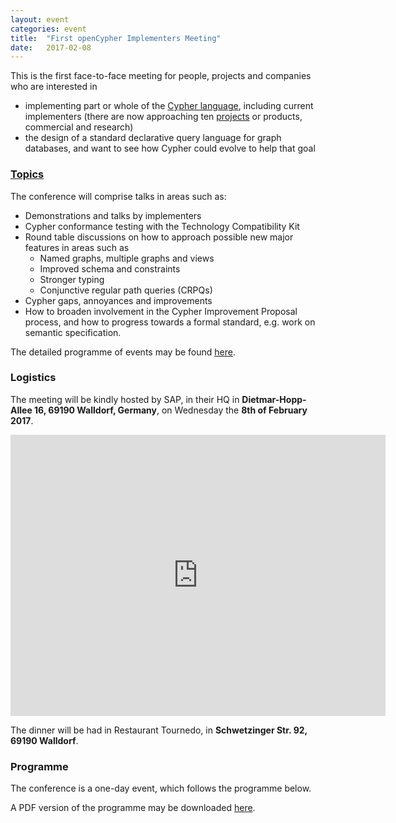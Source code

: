 ```yaml
---
layout: event
categories: event
title:  "First openCypher Implementers Meeting"
date:   2017-02-08
---
```

This is the first face-to-face meeting for people, projects and companies who are interested in

* implementing part or whole of the [Cypher language](https://neo4j.com/developer/cypher/), including current implementers (there are now approaching ten [projects](http://opencypher.org/projects) or products, commercial and research)
* the design of a standard declarative query language for graph databases, and want to see how Cypher could evolve to help that goal

### [Topics](#program)

The conference will comprise talks in areas such as:

* Demonstrations and talks by implementers
* Cypher conformance testing with the Technology Compatibility Kit
* Round table discussions on how to approach possible new major features in areas such as
  * Named graphs, multiple graphs and views
  * Improved schema and constraints
  * Stronger typing
  * Conjunctive regular path queries (CRPQs)
* Cypher gaps, annoyances and improvements
* How to broaden involvement in the Cypher Improvement Proposal process, and how to progress towards a formal standard, e.g. work on semantic specification.

The detailed programme of events may be found [here](#program).

### Logistics

The meeting will be kindly hosted by SAP, in their HQ in **Dietmar-Hopp-Allee 16, 69190 Walldorf, Germany**, on Wednesday the **8th of February 2017**.

<iframe src="https://www.google.com/maps/embed?pb=!1m18!1m12!1m3!1d2602.0923722505213!2d8.63970021568986!3d49.29359327933243!2m3!1f0!2f0!3f0!3m2!1i1024!2i768!4f13.1!3m3!1m2!1s0x4797bea45a725a3b%3A0x480588aba722a94b!2sDietmar-Hopp-Allee+16%2C+69190+Walldorf%2C+Germany!5e0!3m2!1sen!2suk!4v1484739708540" width="600" height="450" frameborder="0" style="border:0" allowfullscreen></iframe>


The dinner will be had in Restaurant Tournedo, in **Schwetzinger Str. 92, 69190 Walldorf**.

<div class="abstract-anchor" id="program"></div>

### Programme

The conference is a one-day event, which follows the programme below.

A PDF version of the programme may be downloaded [here](https://s3.amazonaws.com/artifacts.opencypher.org/website/oCIMProgramme.pdf).

<html>
<head>
    <style>
        table, td, th {
            border: 1px solid #ddd;
            text-align: left;
        }

        table {
            border: 1;
            border-collapse: collapse;
            width: 100%;
        }

        th, td {
            padding: 10px;
        }

        .break {
            background-color: #d0d0d0;
        }

        .item {
            padding-left: 50px;
            font-style: italic;
        }
    </style>
</head>
<body>
<table>
    <tbody>
    <tr class="break">
        <td colspan="1" rowspan="1"><p>09:00</p></td>
        <td colspan="2" rowspan="1"><p>Coffee</p></td>
        <td colspan="1" rowspan="1"><p>30 mins</p></td>
    </tr>
    <tr>
        <td colspan="4" rowspan="1"><p><span>Chair: <b>Tobias Lindaaker</b></p></td>
    </tr>
    <tr>
        <td colspan="1" rowspan="1"><p>09:30</p></td>
        <td colspan="1" rowspan="1"><p>Introduction</p></td>
        <td colspan="1" rowspan="1"><p>Alastair Green (Neo)</p></td>
        <td colspan="1" rowspan="1"><p>15 mins</p></td>
    </tr>
    <tr>
        <td colspan="1" rowspan="1"><p>09:45</p></td>
        <td colspan="1" rowspan="1"><p><a href="/ocim1-abstracts#oc-artefacts">openCypher Artefacts</a></p></td>
        <td colspan="1" rowspan="1"><p>Mats Rydberg (Neo)</p></td>
        <td colspan="1" rowspan="1"><p>15 mins</p></td>
    </tr>
    <tr>
        <td colspan="1" rowspan="1"><p>10:00</p></td>
        <td colspan="1" rowspan="1"><p><a href="/ocim1-abstracts#sap-hana">Graph Pattern Matching in SAP HANA</a></p>(<a href="https://s3.amazonaws.com/artifacts.opencypher.org/website/ocim1/slides/Graph+Pattern+Matching+in+SAP+HANA.pdf">slides</a>)</td>
        <td colspan="1" rowspan="1"><p>Marcus Paradies (SAP)</p></td>
        <td colspan="1" rowspan="1"><p>15 mins</p></td>
    </tr>
    <tr>
        <td colspan="1" rowspan="1"><p>10:15</p></td>
        <td colspan="1" rowspan="1"><p><a href="/ocim1-abstracts#neueda">Cypher in JetBrains IDE</a></p>(<a href="https://s3.amazonaws.com/artifacts.opencypher.org/website/ocim1/slides/Jetbrains_Plugin_-_Graph_Database_support.pdf">slides</a>)</td>
        <td colspan="1" rowspan="1"><p>Dmitry Vrublevsky (Neueda)</p></td>
        <td colspan="1" rowspan="1"><p>15 mins</p></td>
    </tr>
    <tr>
        <td colspan="1" rowspan="1"><p>10:30</p>
            <p></p></td>
        <td colspan="1" rowspan="1"><p><a href="/ocim1-abstracts#inc-q">Incremental Graph Queries for Cypher</a></p>(<a href="https://s3.amazonaws.com/artifacts.opencypher.org/website/ocim1/slides/ocim2017-incremental-opencypher.pdf">slides</a>)</td>
        <td colspan="1" rowspan="1"><p>G&aacute;bor Sz&aacute;rnyas, J&oacute;zsef Marton (Budapest University of Technology and Economics)</p></td>
        <td colspan="1" rowspan="1"><p>15 mins</p></td>
    </tr>
    <tr class="break">
        <td colspan="1" rowspan="1"><p>11:00</p></td>
        <td colspan="2" rowspan="1"><p>Break</p></td>
        <td colspan="1" rowspan="1"><p>30 mins</p></td>
    </tr>
    <tr>
        <td colspan="4" rowspan="1"><p><span>Chair: <b>Petra Selmer</b></p></td>
    </tr>
    <tr>
        <td colspan="1" rowspan="1"><p>11:20</p></td>
        <td colspan="1" rowspan="1"><p><a href="/ocim1-abstracts#neo4j">Neo4j Cypher Implementation</p></td>
        <td colspan="1" rowspan="1"><p>Andres Taylor (Neo)</p></td>
        <td colspan="1" rowspan="1"><p>25 mins</p></td>
    </tr>
    <tr>
        <td colspan="1" rowspan="1"><p>11:45</p></td>
        <td colspan="1" rowspan="1"><p><a href="/ocim1-abstracts#redis">Redis Graph</a></p></td>
        <td colspan="1" rowspan="1"><p>Roi Lipman (Redis Labs) </p></td>
        <td colspan="1" rowspan="1"><p>15 mins</p></td>
    </tr>
    <tr>
        <td colspan="1" rowspan="1"><p>12:00</p></td>
        <td colspan="1" rowspan="1"><p><a href="/ocim1-abstracts#quil">QUIL</a></p></td>
        <td colspan="1" rowspan="1"><p>Stefan Plantikow (Neo)</p></td>
        <td colspan="1" rowspan="1"><p>15 mins</p></td>
    </tr>
    <tr>
        <td colspan="1" rowspan="1"><p>12:15</p></td>
        <td colspan="1" rowspan="1"><p><a href="/ocim1-abstracts#dgraph">Dgraph</a></p>(<a href="https://s3.amazonaws.com/artifacts.opencypher.org/website/ocim1/slides/dgraph.pdf">slides</a>)</td>
        <td colspan="1" rowspan="1"><p>Tomasz Zdyba&#322; (Dgraph)</p></td>
        <td colspan="1" rowspan="1"><p>15 mins</p></td>
    </tr>
    <tr>
        <td colspan="1" rowspan="1"><p>12:30</p></td>
        <td colspan="1" rowspan="1"><p><a href="/ocim1-abstracts#discussion">Language Integration: SQL, GraphQL, and Tinkerpop</a></p></td>
        <td colspan="1" rowspan="1"><p><b>Open discussion</b><br />Moderator: Alastair Green (Neo)</p></td>
        <td colspan="1" rowspan="1"><p>30 mins</p></td>
    </tr>
    <tr class="break">
        <td colspan="1" rowspan="1"><p>13:00</p></td>
        <td colspan="2" rowspan="1"><p>Lunch</p></td>
        <td colspan="1" rowspan="1"><p>60 mins</p></td>
    </tr>
    <tr>
        <td colspan="4" rowspan="1"><p><span>Chair: <b>Mats Rydberg</b></p></td>
    </tr>
    <tr>
        <td colspan="1" rowspan="1"><p>14:00</p></td>
        <td colspan="1" rowspan="1"><p><a href="/ocim1-abstracts#multi-graph-case">The case for Multiple Graph Querying</a></p></td>
        <td colspan="1" rowspan="1"><p>Alastair Green (Neo)</p></td>
        <td colspan="1" rowspan="1"><p>15 mins</p></td>
    </tr>
    <tr>
        <td colspan="1" rowspan="1"><p>14:15</p></td>
        <td colspan="1" rowspan="1"><p><a href="/ocim1-abstracts#gradoop">Extended Property Graphs and Cypher on Gradoop</a></p>(<a href="https://s3.amazonaws.com/artifacts.opencypher.org/website/ocim1/slides/20170208-oCIM-Gradoop.pdf">slides</a>)</td>
        <td colspan="1" rowspan="1"><p>Martin Junghanns (University of Leipzig)</p></td>
        <td colspan="1" rowspan="1"><p>15 mins</p></td>
    </tr>
    <tr>
        <td colspan="1" rowspan="1"><p>14:30</p></td>
        <td colspan="1" rowspan="1"><p><a href="/ocim1-abstracts#multi-graph">Multiple Graphs: Evolving Cypher</a></p></td>
        <td colspan="1" rowspan="1"><p>Stefan Plantikow (Neo)</p></td>
        <td colspan="1" rowspan="1"><p>20 mins</p></td>
    </tr>
    <tr>
        <td colspan="1" rowspan="1"><p>14:50</p></td>
        <td colspan="1" rowspan="1"><p><a href="/ocim1-abstracts#views">Views on Cypher</a></p>(<a href="https://s3.amazonaws.com/artifacts.opencypher.org/website/ocim1/slides/openCypher-GraphViews.pdf">slides</a>)</td>
        <td colspan="1" rowspan="1"><p>Hannes Voigt (TU Dresden)</p></td>
        <td colspan="1" rowspan="1"><p>10 mins</p></td>
    </tr>
    <tr class="break">
        <td colspan="1" rowspan="1"><p>15:00</p></td>
        <td colspan="2" rowspan="1"><p>Break</p></td>
        <td colspan="1" rowspan="1"><p>30 mins</p></td>
    </tr>
    <tr>
        <td colspan="4" rowspan="1"><p><span>Chair: <b>Alastair Green</b></p></td>
    </tr>
    <tr>
        <td colspan="1" rowspan="6"><p></p>
            <p></p>
            <p></p>
            <p></p>
            <p></p>
            <p>15:30</p></td>
        <td colspan="2" rowspan="1"><p><span>Language Evolution: Future Features</p></td>
        <td colspan="1" rowspan="6"><p></p>
            <p></p>
            <p></p>
            <p></p>
            <p></p>
            <p>30 mins</p></td>
    </tr>
    <tr>
        <td colspan="1" rowspan="1" class="item"><p><a href="/ocim1-abstracts#schema">Schema and Constraints</a></p></td>
        <td colspan="1" rowspan="1"><p>Mats Rydberg (Neo)</p></td>
    </tr>
    <tr>
        <td colspan="1" rowspan="1" class="item"><p><a href="/ocim1-abstracts#subqueries">Subqueries</a></p></td>
        <td colspan="1" rowspan="1"><p>Petra Selmer (Neo)</p></td>
    </tr>
    <tr>
        <td colspan="1" rowspan="1" class="item"><p><a href="/ocim1-abstracts#iso">Isomorphic Matching</a></p></td>
        <td colspan="1" rowspan="1"><p>Stefan Plantikow (Neo)</p></td>
    </tr>
    <tr>
        <td colspan="1" rowspan="1" class="item"><p><a href="/ocim1-abstracts#crpqs">CRPQs</a></p></td>
        <td colspan="1" rowspan="1"><p>Tobias Lindaaker (Neo)</p></td>
    </tr>
    <tr>
        <td colspan="1" rowspan="1" class="item"><p><b>What else? Other ideas?</b></p></td>
        <td colspan="1" rowspan="1"><p></p></td>
    </tr>
    <tr>
        <td colspan="1" rowspan="1"><p>16:00</p></td>
        <td colspan="1" rowspan="1"><p><a href="/ocim1-abstracts#edinburgh">Natural Language and Formal Specifications of Cypher</a></p></td>
        <td colspan="1" rowspan="1"><p>Paolo Guagliardo, Nadime Francis (University of Edinburgh)</p></td>
        <td colspan="1" rowspan="1"><p>20 mins</p></td>
    </tr>
    <tr>
        <td colspan="1" rowspan="4"><p></p>
            <p></p>
            <p></p>
            <p>16:20</p></td>
        <td colspan="2" rowspan="1"><p>Language Evolution: Conformance and Extension</p></td>
        <td colspan="1" rowspan="4"><p></p>
            <p></p>
            <p></p>
            <p>30 mins</p></td>
    </tr>
    <tr>
        <td colspan="1" rowspan="1" class="item"><p><a href="/ocim1-abstracts#tck">TCK &nbsp;/ Specification</a></p></td>
        <td colspan="1" rowspan="1"><p>Mats Rydberg (Neo)</p></td>
    </tr>
    <tr>
        <td colspan="1" rowspan="1" class="item"><p><a href="/ocim1-abstracts#vendor">Vendor Extensions</a></p></td>
        <td colspan="1" rowspan="1"><p>Tobias Lindaaker (Neo)</p></td>
    </tr>
    <tr>
        <td colspan="1" rowspan="1" class="item"><p><a href="/ocim1-abstracts#cip">CIP Process -- Involvement</a></p></td>
        <td colspan="1" rowspan="1"><p>Petra Selmer (Neo)</p></td>
    </tr>
    <tr>
        <td colspan="1" rowspan="1"><p>16:50</p></td>
        <td colspan="1" rowspan="1"><p>Wrap-up and future meetings</p></td>
        <td colspan="1" rowspan="1"><p>Alastair Green, Stefan Plantikow (Neo)</p></td>
        <td colspan="1" rowspan="1"><p>10 mins</p></td>
    </tr>
    <tr class="break">
        <td colspan="1" rowspan="1"><p>17:00</p></td>
        <td colspan="3" rowspan="1"><p>End</p></td>
    </tr>
    <tr class="break">
        <td colspan="1" rowspan="1"><p>19:30</p></td>
        <td colspan="3" rowspan="1"><p>Dinner</p></td>
    </tr>
    </tbody>
</table>
</body>
</html>
